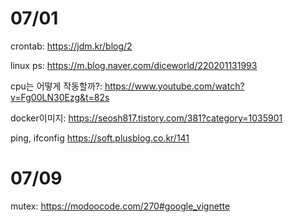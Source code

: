 # 07/01

crontab: https://jdm.kr/blog/2

linux ps: https://m.blog.naver.com/diceworld/220201131993

cpu는 어떻게 작동할까?: https://www.youtube.com/watch?v=Fg00LN30Ezg&t=82s

docker이미지: https://seosh817.tistory.com/381?category=1035901

ping, ifconfig https://soft.plusblog.co.kr/141

# 07/09

mutex: https://modoocode.com/270#google_vignette
